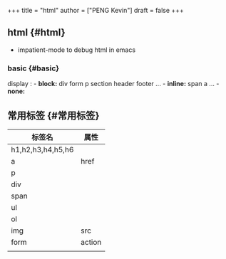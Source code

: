 +++
title = "html"
author = ["PENG Kevin"]
draft = false
+++

## html {#html}

-   impatient-mode to debug html in emacs


### basic {#basic}

display
: -   **block:** div form p section header footer ...
    -   **inline:** span a ...
    -   **none:**


## 常用标签 {#常用标签}

| 标签名            | 属性   |
|----------------|------|
| h1,h2,h3,h4,h5,h6 |        |
| a                 | href   |
| p                 |        |
| div               |        |
| span              |        |
| ul                |        |
| ol                |        |
| img               | src    |
| form              | action |
|                   |        |
